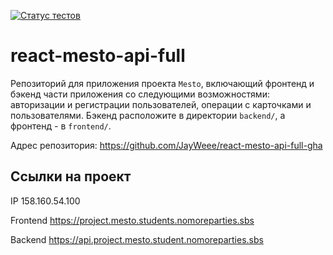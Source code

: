 [![Статус тестов](../../actions/workflows/tests.yml/badge.svg)](../../actions/workflows/tests.yml)

# react-mesto-api-full
Репозиторий для приложения проекта `Mesto`, включающий фронтенд и бэкенд части приложения со следующими возможностями: авторизации и регистрации пользователей, операции с карточками и пользователями. Бэкенд расположите в директории `backend/`, а фронтенд - в `frontend/`.

Адрес репозитория: https://github.com/JayWeee/react-mesto-api-full-gha

## Ссылки на проект

IP 158.160.54.100

Frontend https://project.mesto.students.nomoreparties.sbs

Backend https://api.project.mesto.student.nomoreparties.sbs
